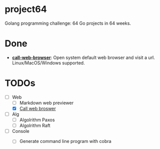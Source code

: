 # project64
Golang programming challenge: 64 Go projects in 64 weeks.

# Done
- [**call-web-browser**][1]: Open system default web browser and visit a url. Linux/MacOS/Windows supported.


# TODOs

- [ ] Web
	- [ ] Markdown web previewer
	- [X]  [Call web broswer][1]

- [ ] Alg
	- [ ] Algolrithm Paxos
	- [ ] Algolrithm Raft
	
- [ ] Console
	- [ ] Generate command line program with cobra


[1]:https://github.com/zyfdegh/call-web-broswer
